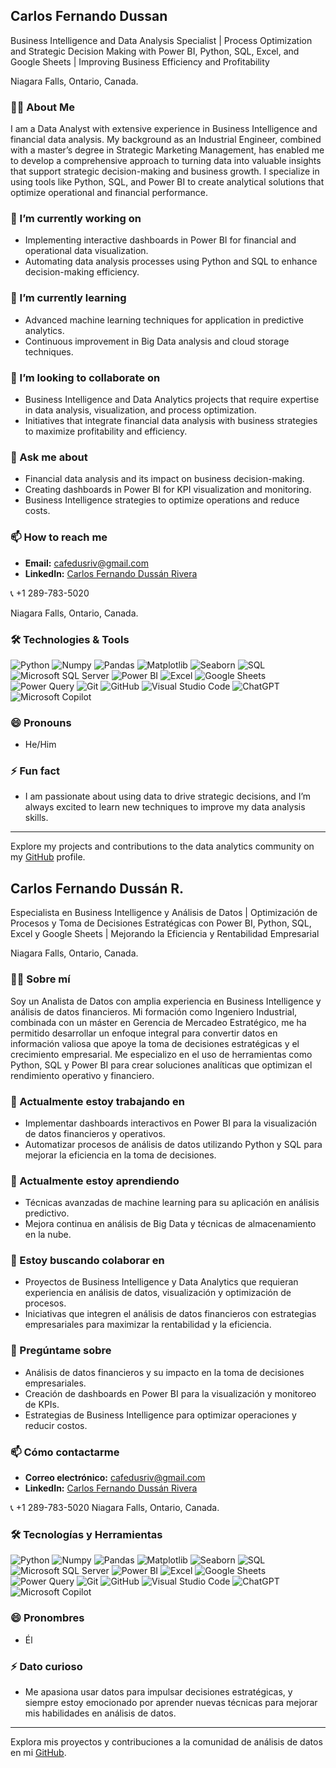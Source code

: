 ## Carlos Fernando Dussan
Business Intelligence and Data Analysis Specialist | Process Optimization and Strategic Decision Making with Power BI, Python, SQL, Excel, and Google Sheets | Improving Business Efficiency and Profitability

Niagara Falls, Ontario, Canada.

### 👨‍💻 About Me

I am a Data Analyst with extensive experience in Business Intelligence and financial data analysis. My background as an Industrial Engineer, combined with a master’s degree in Strategic Marketing Management, has enabled me to develop a comprehensive approach to turning data into valuable insights that support strategic decision-making and business growth. I specialize in using tools like Python, SQL, and Power BI to create analytical solutions that optimize operational and financial performance.

### 🔭 I’m currently working on

- Implementing interactive dashboards in Power BI for financial and operational data visualization.
- Automating data analysis processes using Python and SQL to enhance decision-making efficiency.

### 🌱 I’m currently learning

- Advanced machine learning techniques for application in predictive analytics.
- Continuous improvement in Big Data analysis and cloud storage techniques.

### 👯 I’m looking to collaborate on

- Business Intelligence and Data Analytics projects that require expertise in data analysis, visualization, and process optimization.
- Initiatives that integrate financial data analysis with business strategies to maximize profitability and efficiency.

### 💬 Ask me about

- Financial data analysis and its impact on business decision-making.
- Creating dashboards in Power BI for KPI visualization and monitoring.
- Business Intelligence strategies to optimize operations and reduce costs.

### 📫 How to reach me

- **Email:** cafedusriv@gmail.com
- **LinkedIn:** [Carlos Fernando Dussán Rivera](https://www.linkedin.com/in/carlosfdussan/)

📞 +1 289-783-5020

Niagara Falls, Ontario, Canada.

### 🛠️ Technologies & Tools

![Python](https://img.shields.io/badge/Python-3776AB?style=for-the-badge&logo=python&logoColor=white)
![Numpy](https://img.shields.io/badge/Numpy-013243?style=for-the-badge&logo=numpy&logoColor=white)
![Pandas](https://img.shields.io/badge/Pandas-150458?style=for-the-badge&logo=pandas&logoColor=white)
![Matplotlib](https://img.shields.io/badge/Matplotlib-3B528B?style=for-the-badge&logo=python&logoColor=white)
![Seaborn](https://img.shields.io/badge/Seaborn-3776AB?style=for-the-badge&logo=python&logoColor=white)
![SQL](https://img.shields.io/badge/SQL-00758F?style=for-the-badge&logo=sql&logoColor=white)
![Microsoft SQL Server](https://img.shields.io/badge/Microsoft_SQL_Server-CC2927?style=for-the-badge&logo=microsoftsqlserver&logoColor=white)
![Power BI](https://img.shields.io/badge/Power_BI-F2C811?style=for-the-badge&logo=powerbi&logoColor=black)
![Excel](https://img.shields.io/badge/Microsoft_Excel-217346?style=for-the-badge&logo=microsoftexcel&logoColor=white)
![Google Sheets](https://img.shields.io/badge/Google_Sheets-34A853?style=for-the-badge&logo=googlesheets&logoColor=white)
![Power Query](https://img.shields.io/badge/Microsoft_Power_Query-5E5E5E?style=for-the-badge&logo=microsoftpowerquery&logoColor=white)
![Git](https://img.shields.io/badge/Git-F05032?style=for-the-badge&logo=git&logoColor=white)
![GitHub](https://img.shields.io/badge/GitHub-181717?style=for-the-badge&logo=github&logoColor=white)
![Visual Studio Code](https://img.shields.io/badge/Visual_Studio_Code-0078D4?style=for-the-badge&logo=visualstudiocode&logoColor=white)
![ChatGPT](https://img.shields.io/badge/ChatGPT-00A67E?style=for-the-badge&logo=openai&logoColor=white)
![Microsoft Copilot](https://img.shields.io/badge/Microsoft_Copilot-0078D4?style=for-the-badge&logo=microsoft&logoColor=white)

### 😄 Pronouns

- He/Him

### ⚡ Fun fact

- I am passionate about using data to drive strategic decisions, and I’m always excited to learn new techniques to improve my data analysis skills.

---

Explore my projects and contributions to the data analytics community on my [GitHub](https://github.com/CfDussan) profile.

## Carlos Fernando Dussán R.
Especialista en Business Intelligence y Análisis de Datos | Optimización de Procesos y Toma de Decisiones Estratégicas con Power BI, Python, SQL, Excel y Google Sheets | Mejorando la Eficiencia y Rentabilidad Empresarial

Niagara Falls, Ontario, Canada.

### 👨‍💻 Sobre mí

Soy un Analista de Datos con amplia experiencia en Business Intelligence y análisis de datos financieros. Mi formación como Ingeniero Industrial, combinada con un máster en Gerencia de Mercadeo Estratégico, me ha permitido desarrollar un enfoque integral para convertir datos en información valiosa que apoye la toma de decisiones estratégicas y el crecimiento empresarial. Me especializo en el uso de herramientas como Python, SQL y Power BI para crear soluciones analíticas que optimizan el rendimiento operativo y financiero.

### 🔭 Actualmente estoy trabajando en

- Implementar dashboards interactivos en Power BI para la visualización de datos financieros y operativos.
- Automatizar procesos de análisis de datos utilizando Python y SQL para mejorar la eficiencia en la toma de decisiones.

### 🌱 Actualmente estoy aprendiendo

- Técnicas avanzadas de machine learning para su aplicación en análisis predictivo.
- Mejora continua en análisis de Big Data y técnicas de almacenamiento en la nube.

### 👯 Estoy buscando colaborar en

- Proyectos de Business Intelligence y Data Analytics que requieran experiencia en análisis de datos, visualización y optimización de procesos.
- Iniciativas que integren el análisis de datos financieros con estrategias empresariales para maximizar la rentabilidad y la eficiencia.

### 💬 Pregúntame sobre

- Análisis de datos financieros y su impacto en la toma de decisiones empresariales.
- Creación de dashboards en Power BI para la visualización y monitoreo de KPIs.
- Estrategias de Business Intelligence para optimizar operaciones y reducir costos.

### 📫 Cómo contactarme

- **Correo electrónico:** cafedusriv@gmail.com
- **LinkedIn:** [Carlos Fernando Dussán Rivera](https://www.linkedin.com/in/carlosfdussan/)

📞 +1 289-783-5020
Niagara Falls, Ontario, Canada.

### 🛠️ Tecnologías y Herramientas

![Python](https://img.shields.io/badge/Python-3776AB?style=for-the-badge&logo=python&logoColor=white)
![Numpy](https://img.shields.io/badge/Numpy-013243?style=for-the-badge&logo=numpy&logoColor=white)
![Pandas](https://img.shields.io/badge/Pandas-150458?style=for-the-badge&logo=pandas&logoColor=white)
![Matplotlib](https://img.shields.io/badge/Matplotlib-3B528B?style=for-the-badge&logo=python&logoColor=white)
![Seaborn](https://img.shields.io/badge/Seaborn-3776AB?style=for-the-badge&logo=python&logoColor=white)
![SQL](https://img.shields.io/badge/SQL-00758F?style=for-the-badge&logo=sql&logoColor=white)
![Microsoft SQL Server](https://img.shields.io/badge/Microsoft_SQL_Server-CC2927?style=for-the-badge&logo=microsoftsqlserver&logoColor=white)
![Power BI](https://img.shields.io/badge/Power_BI-F2C811?style=for-the-badge&logo=powerbi&logoColor=black)
![Excel](https://img.shields.io/badge/Microsoft_Excel-217346?style=for-the-badge&logo=microsoftexcel&logoColor=white)
![Google Sheets](https://img.shields.io/badge/Google_Sheets-34A853?style=for-the-badge&logo=googlesheets&logoColor=white)
![Power Query](https://img.shields.io/badge/Microsoft_Power_Query-5E5E5E?style=for-the-badge&logo=microsoftpowerquery&logoColor=white)
![Git](https://img.shields.io/badge/Git-F05032?style=for-the-badge&logo=git&logoColor=white)
![GitHub](https://img.shields.io/badge/GitHub-181717?style=for-the-badge&logo=github&logoColor=white)
![Visual Studio Code](https://img.shields.io/badge/Visual_Studio_Code-0078D4?style=for-the-badge&logo=visualstudiocode&logoColor=white)
![ChatGPT](https://img.shields.io/badge/ChatGPT-00A67E?style=for-the-badge&logo=openai&logoColor=white)
![Microsoft Copilot](https://img.shields.io/badge/Microsoft_Copilot-0078D4?style=for-the-badge&logo=microsoft&logoColor=white)

### 😄 Pronombres

- Él

### ⚡ Dato curioso

- Me apasiona usar datos para impulsar decisiones estratégicas, y siempre estoy emocionado por aprender nuevas técnicas para mejorar mis habilidades en análisis de datos.

---

Explora mis proyectos y contribuciones a la comunidad de análisis de datos en mi [GitHub](https://github.com/CfDussan).

